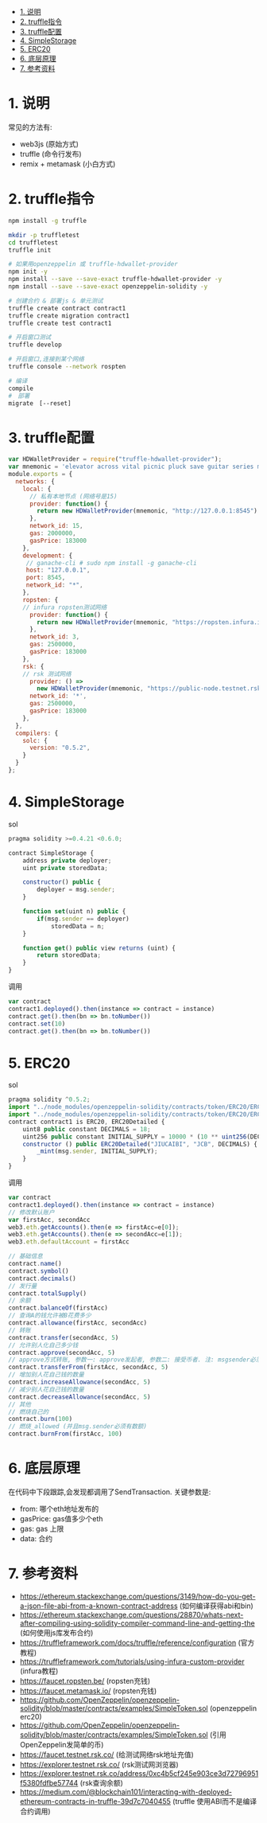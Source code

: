 <!-- TOC -->

- [1. 说明](#1-说明)
- [2. truffle指令](#2-truffle指令)
- [3. truffle配置](#3-truffle配置)
- [4. SimpleStorage](#4-simplestorage)
- [5. ERC20](#5-erc20)
- [6. 底层原理](#6-底层原理)
- [7. 参考资料](#7-参考资料)

<!-- /TOC -->


# 1. 说明

常见的方法有:

* web3js (原始方式)
* truffle (命令行发布)
* remix + metamask (小白方式)

# 2. truffle指令

```bash
npm install -g truffle 

mkdir -p truffletest
cd truffletest
truffle init

# 如果用openzeppelin 或 truffle-hdwallet-provider
npm init -y
npm install --save --save-exact truffle-hdwallet-provider -y
npm install --save --save-exact openzeppelin-solidity -y

# 创建合约 & 部署js & 单元测试
truffle create contract contract1  
truffle create migration contract1  
truffle create test contract1       

# 开启窗口测试
truffle develop

# 开启窗口,连接到某个网络
truffle console --network rospten

# 编译
compile
#　部署
migrate　[--reset]
```

# 3. truffle配置

```js
var HDWalletProvider = require("truffle-hdwallet-provider");
var mnemonic = 'elevator across vital picnic pluck save guitar series matter purse rude brave'
module.exports = {
  networks: {
    local: {
      // 私有本地节点 (网络号是15)
      provider: function() {
        return new HDWalletProvider(mnemonic, "http://127.0.0.1:8545")
      },
      network_id: 15,
      gas: 2000000,
      gasPrice: 183000
    },
    development: {
     // ganache-cli # sudo npm install -g ganache-cli
     host: "127.0.0.1", 
     port: 8545, 
     network_id: "*",
    },
    ropsten: {
    // infura ropsten测试网络
      provider: function() {
        return new HDWalletProvider(mnemonic, "https://ropsten.infura.io/v3/50a4afb18ee44d649ad9548c1828ca79")
      },
      network_id: 3,
      gas: 2500000,
      gasPrice: 183000
    },
    rsk: {
    // rsk 测试网络
      provider: () =>
        new HDWalletProvider(mnemonic, "https://public-node.testnet.rsk.co:443"),
      network_id: '*',
      gas: 2500000,
      gasPrice: 183000
    },
  },
  compilers: {
    solc: {
      version: "0.5.2",
    }
  }
};
```

# 4. SimpleStorage

sol
```js
pragma solidity >=0.4.21 <0.6.0;

contract SimpleStorage {
    address private deployer;
    uint private storedData;

    constructor() public {
        deployer = msg.sender;
    }

    function set(uint n) public {
        if(msg.sender == deployer)
            storedData = n;
    }

    function get() public view returns (uint) {
        return storedData;
    }
}
```

调用
```js
var contract
contract1.deployed().then(instance => contract = instance)
contract.get().then(bn => bn.toNumber())
contract.set(10)
contract.get().then(bn => bn.toNumber())
```

# 5. ERC20

sol
```js
pragma solidity ^0.5.2;
import "../node_modules/openzeppelin-solidity/contracts/token/ERC20/ERC20.sol";
import "../node_modules/openzeppelin-solidity/contracts/token/ERC20/ERC20Detailed.sol";
contract contract1 is ERC20, ERC20Detailed {
    uint8 public constant DECIMALS = 18;
    uint256 public constant INITIAL_SUPPLY = 10000 * (10 ** uint256(DECIMALS));
    constructor () public ERC20Detailed("JIUCAIBI", "JCB", DECIMALS) {
        _mint(msg.sender, INITIAL_SUPPLY);
    }
}
```

调用
```js
var contract
contract1.deployed().then(instance => contract = instance)
// 修改默认账户
var firstAcc, secondAcc
web3.eth.getAccounts().then(e => firstAcc=e[0]);
web3.eth.getAccounts().then(e => secondAcc=e[1]);
web3.eth.defaultAccount = firstAcc

// 基础信息
contract.name()
contract.symbol()
contract.decimals()
// 发行量
contract.totalSupply()
// 余额
contract.balanceOf(firstAcc)
// 查询A的钱允许被B花费多少
contract.allowance(firstAcc, secondAcc) 
// 转账
contract.transfer(secondAcc, 5)
// 允许别人化自己多少钱
contract.approve(secondAcc, 5)
// approve方式转账, 参数一: approve发起者, 参数二: 接受币者. 注: msgsender必须有币获取的权限 (要切换币的使用者)
contract.transferFrom(firstAcc, secondAcc, 5)
// 增加别人花自己钱的数量
contract.increaseAllowance(secondAcc, 5)
// 减少别人花自己钱的数量
contract.decreaseAllowance(secondAcc, 5)
// 其他
// 燃烧自己的
contract.burn(100)
// 燃烧_allowed (并且msg.sender必须有数额)
contract.burnFrom(firstAcc, 100)
```

# 6. 底层原理

在代码中下段跟踪,会发现都调用了SendTransaction. 关键参数是: 

* from: 哪个eth地址发布的
* gasPrice: gas值多少个eth
* gas: gas 上限
* data: 合约


# 7. 参考资料

* https://ethereum.stackexchange.com/questions/3149/how-do-you-get-a-json-file-abi-from-a-known-contract-address (如何编译获得abi和bin)
* https://ethereum.stackexchange.com/questions/28870/whats-next-after-compiling-using-solidity-compiler-command-line-and-getting-the (如何使用js库发布合约)
* https://truffleframework.com/docs/truffle/reference/configuration (官方教程)
* https://truffleframework.com/tutorials/using-infura-custom-provider (infura教程)
* https://faucet.ropsten.be/ (ropsten充钱)
* https://faucet.metamask.io/ (ropsten充钱)
* https://github.com/OpenZeppelin/openzeppelin-solidity/blob/master/contracts/examples/SimpleToken.sol (openzeppelin erc20)
* https://github.com/OpenZeppelin/openzeppelin-solidity/blob/master/contracts/examples/SimpleToken.sol (引用OpenZeppelin发简单的币)
* https://faucet.testnet.rsk.co/ (给测试网络rsk地址充值)
* https://explorer.testnet.rsk.co/ (rsk测试网浏览器)
* https://explorer.testnet.rsk.co/address/0xc4b5cf245e903ce3d72796951f5380fdfbe57744 (rsk查询余额)
* https://medium.com/@blockchain101/interacting-with-deployed-ethereum-contracts-in-truffle-39d7c7040455 (truffle 使用ABI而不是编译合约调用)